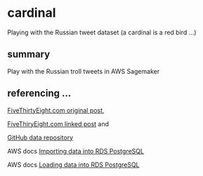 # cardinal
Playing with the Russian tweet dataset (a cardinal is a red bird ...)

## summary
Play with the Russian troll tweets in AWS Sagemaker

## referencing ...
[FiveThirtyEight.com original post](https://fivethirtyeight.com/features/what-you-found-in-3-million-russian-troll-tweets/),

[FiveThiryEight.com linked post](https://fivethirtyeight.com/features/why-were-sharing-3-million-russian-troll-tweets/) and

[GitHub data repository](https://github.com/fivethirtyeight/russian-troll-tweets/)

AWS docs [Importing data into RDS PostgreSQL](https://docs.aws.amazon.com/AmazonRDS/latest/UserGuide/PostgreSQL.Procedural.Importing.html)

AWS docs [Loading data into RDS PostgreSQL](https://aws.amazon.com/premiumsupport/knowledge-center/rds-import-data/)
